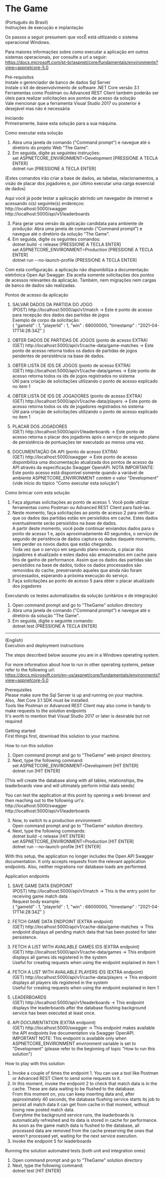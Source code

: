 # The Game

(Português do Brasil)<br />
Instruções de execução e implantação

Os passos a seguir presumem que vocÊ está utilizando o sistema operacional Windows.

Para maiores informações sobre como executar a aplicação em outros sistemas operacionais, por consulte a url a seguir:<br/>
https://docs.microsoft.com/pt-br/aspnet/core/fundamentals/environments?view=aspnetcore-5.0

Pré-requisitos<br />
Instale o gerenciador de banco de dados Sql Server<br />
Instale o kit de desenvolvimento de software .NET Core versão 3.1<br />
Ferramentas como Postman ou Advanced REST Client também poderão ser úteis para realizar solicitações aos pontos de acesso da solução<br />
Vale mencionar que a ferramenta Visual Studio 2017 ou posterior é desejável mas não é necessária<br />

Iniciando<br/>
Primeiramente, baixe esta solução para a sua máquina.

Como executar esta solução<br />
1. Abra uma janela de comando ("Command prompt") e navegue até o diretório do projeto Web "The Game".<br />
2. Em seguida, digite as seguintes instruções:<br />
   set ASPNETCORE_ENVIRONMENT=Development [PRESSIONE A TECLA ENTER]<br/>
   dotnet run [PRESSIONE A TECLA ENTER]<br/>
   
(Estes comandos irão criar a base de dados, as tabelas, relacionamentos, a visão de placar dos jogadores e, por último executar uma carga essencial de dados)<br/>

Aqui você já pode testar a aplicação abrindo um navegador de internet e acessando o(s) seguinte(s) endereços:<br />
http://localhost:5000/swagger<br/>
http://localhost:5000/api/v1/leaderboards<br/>

3. Para gerar uma versão da aplicação candidata para ambiente de produção:
Abra uma janela de comando ("Command prompt") e navegue até o diretório da solução "The Game".<br />
4. Em seguida, digite os seguintes comandos:<br/>
 dotnet build -c release [PRESSIONE A TECLA ENTER]<br/>
 set ASPNETCORE_ENVIRONMENT=Production [PRESSIONE A TECLA ENTER]<br/>
 dotnet run --no-launch-profile [PRESSIONE A TECLA ENTER]<br/>

Com esta configuração. a aplicação não disponibiliza a documentação eletrônica Open Api Swagger.
Ela aceita somente solicitações dos pontos de acessos relevantes da aplicação.
Também, nem migrações nem cargas de banco de dados são realizadas.

Pontos de acesso da aplicação
1. SALVAR DADOS DA PARTIDA DO JOGO<br/>
(POST) http://localhost:5000/api/v1/match -> Este é ponto de acesso para recepção dos dados das partidas de jogos<br/>
Exemplo de corpo da solicitação:<br/>
{
    "gameId" : 1,
    "playerId" : 1,
    "win" : 68000000,
    "timestamp" : "2021-04-17T14:28:34Z"
}

2. OBTER DADOS DE PARTIDAS DE JOGOS (ponto de acesso EXTRA)<br/>
(GET) http://localhost:5000/api/v1/cache-data/game-matches -> Este ponto de acesso retorna todos os dados de partidas de jogos pendentes de persistência na base de dados.

3. OBTER LISTA DE IDS DE JOGOS (ponto de acesso EXTRA)<br/>
(GET) http://localhost:5000/api/v1/cache-data/games -> Este ponto de acesso retorna todos os ids de jogos registrados no sistema<br/>
Útil para criação de solicitações utilizando o ponto de acesso explicado no item 1

4. OBTER LISTA DE IDS DE JOGADORES (ponto de acesso EXTRA)<br/>
(GET) http://localhost:5000/api/v1/cache-data/players -> Este ponto de acesso retorna todos os ids de jogadores registrados no sistema<br/>
Útil para criação de solicitações utilizando o ponto de acesso explicado no item 1

5. PLACAR DOS JOGADORES<br/>
(GET) http://localhost:5000/api/v1/leaderboards -> Este ponto de acesso retorna o placar dos jogadores após o serviço de segundo plano de persistência de pontuações ter executado ao menos uma vez.

6. DOCUMENTAÇÃO DA API (ponto de acesso EXTRA)<br/>
(GET) http://localhost:5000/swagger -> Este ponto de acesso disponibiliza uma documentação atualizada dos pontos de acesso da API através da especificação Swagger OpenAPI.
NOTA IMPORTANTE: Este ponto acesso está disponível somente quando a variável de ambiente ASPNETCORE_ENVIRONMENT contém o valor "Development" (vide início do tópico "Como executar esta solução")

Como brincar com esta solução<br/>
1. Faça algumas solicitações ao ponto de acesso 1. Você pode utilizar ferramentas como Postman ou Advanced REST Client para fazê-las.<br/>
2. Neste momento, faça solicitações ao ponto de acesso 2 para verificar que os dados das partidas estão em persistidos em cache. Estes dados eventualmente serão persistidos na base de dados.<br/>
A partir deste momento, você pode continuar enviandos dados para o ponto de acesso 1 e, após aproximadamente 40 segundos, o serviço de segundo de peristência de dados captura os dados daquele momento, sem perder os novos dados que estão chegando.<br/>
Toda vez que o serviço em segundo plano executa, o placar dos jogadores é atualizado e estes dados são armazenados em cache para fins de ganho de performance.
Assim que os dados das partidas são persistidos na base de dados, todos os dados processados são removidos do cache, preservando aqueles que ainda não foram processados, esperando a próxima execução do serviço.<br/>
3. Faça solicitações ao ponto de acesso 5 para obter o placar atualizado dos jogadores

Executando os testes automatizados da solução (unitários e de integração)
1. Open command prompt and go to "TheGame" solution directory<br/>
1. Abra uma janela de comando ("Command prompt") e navegue até o diretório da solução "The Game".<br/>
3. Em seguida, digite o seguinte comando:<br/>
   dotnet test [PRESSIONE A TECLA ENTER]

--------------------------------------------------------------------------------------------------------------------------------------------------

(English)<br />
Execution and deployment instructions

The steps described below assume you are in a Windows operating system.

For more information about how to run in other operating systems, pelase refer to the following url:<br/>
https://docs.microsoft.com/en-us/aspnet/core/fundamentals/environments?view=aspnetcore-5.0

Prerequisites<br/>
Please make sure the Sql Server is up and running on your machine.<br/>
Also, .Net Core 3.1 SDK must be installed.<br/>
Tools like Postman or Advanced REST Client may also come in handy to make requests to the solution endpoints<br/>
It's worth to mention that Visual Studio 2017 or later is desirable but not required<br/>

Getting started<br/>
First things first, download this solution to your machine.

How to run this solution<br/>
1. Open command prompt and go to "TheGame" web project directory.<br/>
2. Next, type the following command:<br/>
   set ASPNETCORE_ENVIRONMENT=Development [HIT ENTER]<br/>
   dotnet run [HIT ENTER]<br/>

(This will create the database along with all tables, relationships, the leaderboards view and will ultimately perform initial data seeds)<br/>

You can test the application at this point by opening a web browser and then reaching out to the following url's:<br/>
http://localhost:5000/swagger<br/>
http://localhost:5000/api/v1/leaderboards<br/>

3. Now, to switch to a production environment:<br/>
Open command prompt and go to "TheGame" solution directory.<br/>
4. Next, type the following commands:<br/>
 dotnet build -c release [HIT ENTER]<br/>
 set ASPNETCORE_ENVIRONMENT=Production [HIT ENTER]<br/>
 dotnet run --no-launch-profile [HIT ENTER]<br/>

With this setup, the application no longer includes the Open API Swagger documentation.
It only accepts requests from the relevant application endpoints.
Also, neither migrations nor database loads are performed.

Application endpoints
1. SAVE GAME DATA ENDPOINT<br/>
(POST) http://localhost:5000/api/v1/match -> This is the entry point for receiving game match data<br/>
Request body example:<br/>
{
    "gameId" : 1,
    "playerId" : 1,
    "win" : 68000000,
    "timestamp" : "2021-04-17T14:28:34Z"
}

2. FETCH GAME DATA ENDPOINT (EXTRA endpoint)<br/>
(GET)  http://localhost:5000/api/v1/cache-data/game-matches -> This endpoint displays all pending match data that has been posted for later persistence.

3. FETCH A LIST WITH AVAILABLE GAMES IDS (EXTRA endpoint)<br/>
(GET)  http://localhost:5000/api/v1/cache-data/games -> This endpoint displays all games ids registered in the system<br/>
Useful for creating requests when using the endpoint explained in item 1

4. FETCH A LIST WITH AVAILABLE PLAYERS IDS (EXTRA endpoint)<br/>
(GET)  http://localhost:5000/api/v1/cache-data/players -> This endpoint displays all players ids registered in the system<br/>
Useful for creating requests when using the endpoint explained in item 1

5. LEADERBOARDS<br/>
(GET)  http://localhost:5000/api/v1/leaderboards -> This endpoint displays the leaderboards after the database flushing background service
has been executed at least once.

6. API DOCUMENTATION (EXTRA endpoint)<br/>
(GET)  http://localhost:5000/swagger -> This endpoint makes available the API endpoints live documentation via Swagger OpenAPI.
IMPORTANT NOTE: This endpoint is available only when ASPNETCORE_ENVIRONMENT environment variable is set to "Development" (please refer to the beginning of topic "How to run this solution")

How to play with this solution<br/>
1. Invoke a couple of times the endpoint 1. You can use a tool like Postman or Advanced REST Client to send some requests to it.<br/>
2. In this moment, invoke the endpoint 2 to check that match data is in the cache. These are data waiting to be flushed to the database.<br/>
From this moment on, you can keep inserting data and, after approximately 40 seconds, the database flushing service starts its job to persist all match data
it can get from cache in that moment, without losing new posted match data.<br/>
Everytime the background service runs, the leaderboards is automatically refreshed and its data is stored in cache for performance.
As soon as the game match data is flushed to the database, all processed data are removed from the cache preserving the ones that weren't processed yet,
waiting for the next service execution.<br/>
3. Invoke the endpoint 5 for leaderboards

Running the solution automated tests (both unit and integration ones)
1. Open command prompt and go to "TheGame" solution directory<br/>
2. Next, type the following command:<br/>
   dotnet test [HIT ENTER]
